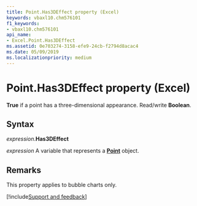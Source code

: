 ```yaml
---
title: Point.Has3DEffect property (Excel)
keywords: vbaxl10.chm576101
f1_keywords:
- vbaxl10.chm576101
api_name:
- Excel.Point.Has3DEffect
ms.assetid: 0e703274-3158-efe9-24cb-f2794d8acac4
ms.date: 05/09/2019
ms.localizationpriority: medium
---
```



# Point.Has3DEffect property (Excel)

**True** if a point has a three-dimensional appearance. Read/write **Boolean**.


## Syntax

_expression_.**Has3DEffect**

_expression_ A variable that represents a **[Point](Excel.Point(object).md)** object.


## Remarks

This property applies to bubble charts only.




[!include[Support and feedback](~/includes/feedback-boilerplate.md)]